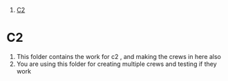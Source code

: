 
1. [C2](#c2)


# C2 
1. This folder contains the work for c2 , and making the crews in here also 
2. You are using this folder for creating multiple crews and testing if they work
